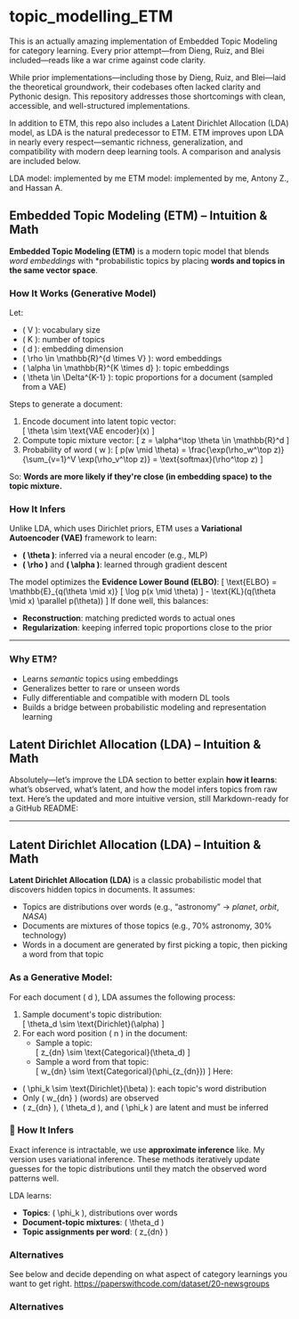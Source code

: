 # topic_modelling_ETM
This is an actually amazing implementation of Embedded Topic Modeling for category learning. Every prior attempt—from Dieng, Ruiz, and Blei included—reads like a war crime against code clarity.

While prior implementations—including those by Dieng, Ruiz, and Blei—laid the theoretical groundwork, their codebases often lacked clarity and Pythonic design. This repository addresses those shortcomings with clean, accessible, and well-structured implementations.

In addition to ETM, this repo also includes a Latent Dirichlet Allocation (LDA) model, as LDA is the natural predecessor to ETM. ETM improves upon LDA in nearly every respect—semantic richness, generalization, and compatibility with modern deep learning tools. A comparison and analysis are included below.

LDA model: implemented by me
ETM model: implemented by me, Antony Z., and Hassan A.



## Embedded Topic Modeling (ETM) – Intuition & Math

**Embedded Topic Modeling (ETM)** is a modern topic model that blends *word embeddings* with *probabilistic topics by placing **words and topics in the same vector space**.


### How It Works (Generative Model)

Let:
- \( V \): vocabulary size  
- \( K \): number of topics  
- \( d \): embedding dimension  
- \( \rho \in \mathbb{R}^{d \times V} \): word embeddings  
- \( \alpha \in \mathbb{R}^{K \times d} \): topic embeddings  
- \( \theta \in \Delta^{K-1} \): topic proportions for a document (sampled from a VAE)

Steps to generate a document:
1. Encode document into latent topic vector:  
   \[
   \theta \sim \text{VAE encoder}(x)
   \]
2. Compute topic mixture vector:
   \[
   z = \alpha^\top \theta \in \mathbb{R}^d
   \]
3. Probability of word \( w \):
   \[
   p(w \mid \theta) = \frac{\exp(\rho_w^\top z)}{\sum_{v=1}^V \exp(\rho_v^\top z)} = \text{softmax}(\rho^\top z)
   \]

So: **Words are more likely if they're close (in embedding space) to the topic mixture.**

### How It Infers
Unlike LDA, which uses Dirichlet priors, ETM uses a **Variational Autoencoder (VAE)** framework to learn:

- **\( \theta \)**: inferred via a neural encoder (e.g., MLP)  
- **\( \rho \)** and **\( \alpha \)**: learned through gradient descent

The model optimizes the **Evidence Lower Bound (ELBO)**:
\[
\text{ELBO} = \mathbb{E}_{q(\theta \mid x)} [ \log p(x \mid \theta) ] - \text{KL}(q(\theta \mid x) \parallel p(\theta))
\]
If done well, this balances:
- **Reconstruction**: matching predicted words to actual ones  
- **Regularization**: keeping inferred topic proportions close to the prior

---

### Why ETM?

- Learns *semantic* topics using embeddings  
- Generalizes better to rare or unseen words  
- Fully differentiable and compatible with modern DL tools  
- Builds a bridge between probabilistic modeling and representation learning

## Latent Dirichlet Allocation (LDA) – Intuition & Math

Absolutely—let’s improve the LDA section to better explain **how it learns**: what’s observed, what’s latent, and how the model infers topics from raw text. Here’s the updated and more intuitive version, still Markdown-ready for a GitHub README:

---

## Latent Dirichlet Allocation (LDA) – Intuition & Math

**Latent Dirichlet Allocation (LDA)** is a classic probabilistic model that discovers hidden topics in documents. It assumes:

- Topics are distributions over words (e.g., “astronomy” → *planet*, *orbit*, *NASA*)  
- Documents are mixtures of those topics (e.g., 70% astronomy, 30% technology)  
- Words in a document are generated by first picking a topic, then picking a word from that topic

### As a Generative Model:

For each document \( d \), LDA assumes the following process:

1. Sample document's topic distribution:  
   \[
   \theta_d \sim \text{Dirichlet}(\alpha)
   \]
2. For each word position \( n \) in the document:
   - Sample a topic:  
     \[
     z_{dn} \sim \text{Categorical}(\theta_d)
     \]
   - Sample a word from that topic:  
     \[
     w_{dn} \sim \text{Categorical}(\phi_{z_{dn}})
     \]
Here:
- \( \phi_k \sim \text{Dirichlet}(\beta) \): each topic's word distribution  
- Only \( w_{dn} \) (words) are observed  
- \( z_{dn} \), \( \theta_d \), and \( \phi_k \) are latent and must be inferred


### 🔄 How It Infers

Exact inference is intractable, we use **approximate inference** like. My version uses variational inference. These methods iteratively update guesses for the topic distributions until they match the observed word patterns well.

LDA learns:
- **Topics**: \( \phi_k \), distributions over words  
- **Document-topic mixtures**: \( \theta_d \)  
- **Topic assignments per word**: \( z_{dn} \)

### Alternatives
See below and decide depending on what aspect of category learnings you want to get right.
https://paperswithcode.com/dataset/20-newsgroups


### Alternatives



